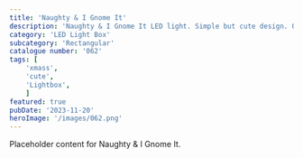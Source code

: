 ```yaml
---
title: 'Naughty & I Gnome It'
description: 'Naughty & I Gnome It LED light. Simple but cute design. One that is used with the generic rectangular - Long box.'
category: 'LED Light Box'
subcategory: 'Rectangular'
catalogue number: '062'
tags: [
    'xmass', 
    'cute',
    'Lightbox', 
    ]
featured: true
pubDate: '2023-11-20'
heroImage: '/images/062.png'
---
```


Placeholder content for Naughty & I Gnome It.